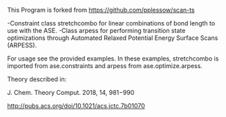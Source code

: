 This Program is forked from https://github.com/pplessow/scan-ts

-Constraint class stretchcombo for linear combinations of bond length to use with the ASE. 
-Class arpess for performing transition state optimizations through Automated Relaxed Potential Energy Surface Scans (ARPESS).

For usage see the provided examples.
In these examples, stretchcombo is imported from ase.constraints and arpess from ase.optimize.arpess. 

Theory described in: 

J. Chem. Theory Comput. 2018, 14, 981−990

http://pubs.acs.org/doi/10.1021/acs.jctc.7b01070
